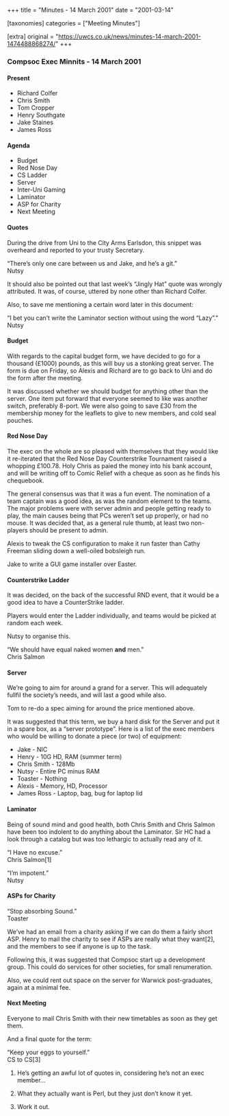 +++
title = "Minutes - 14 March 2001"
date = "2001-03-14"

[taxonomies]
categories = ["Meeting Minutes"]

[extra]
original = "https://uwcs.co.uk/news/minutes-14-march-2001-1474488868274/"
+++

### Compsoc Exec Minnits - 14 March 2001

#### Present

  - Richard Colfer
  - Chris Smith
  - Tom Cropper
  - Henry Southgate
  - Jake Staines
  - James Ross

#### Agenda

  - Budget
  - Red Nose Day
  - CS Ladder
  - Server
  - Inter-Uni Gaming
  - Laminator
  - ASP for Charity
  - Next Meeting

#### Quotes

During the drive from Uni to the City Arms Earlsdon, this snippet was overheard and reported to your trusty Secretary.

“There’s only one care between us and Jake, and he’s a git.”  
Nutsy

It should also be pointed out that last week’s “Jingly Hat” quote was wrongly attributed. It was, of course, uttered by none other than Richard Colfer.

Also, to save me mentioning a certain word later in this document:

“I bet you can’t write the Laminator section without using the word “Lazy”.”  
Nutsy

#### Budget

With regards to the capital budget form, we have decided to go for a thousand (£1000) pounds, as this will buy us a stonking great server. The form is due on Friday, so Alexis and Richard are to go back to Uni and do the form after the meeting.

It was discussed whether we should budget for anything other than the server. One item put forward that everyone seemed to like was another switch, preferably 8-port. We were also going to save £30 from the membership money for the leaflets to give to new members, and cold seal pouches.

#### Red Nose Day

The exec on the whole are so pleased with themselves that they would like it re-iterated that the Red Nose Day Counterstrike Tournament raised a whopping £100.78. Holy Chris as paied the money into his bank account, and will be writing off to Comic Relief with a cheque as soon as he finds his chequebook.

The general consensus was that it was a fun event. The nomination of a team captain was a good idea, as was the random element to the teams. The major problems were with server admin and people getting ready to play, the main causes being that PCs weren’t set up properly, or had no mouse. It was decided that, as a general rule thumb, at least two non-players should be present to admin.

Alexis to tweak the CS configuration to make it run faster than Cathy Freeman sliding down a well-oiled bobsleigh run.

Jake to write a GUI game installer over Easter.

#### Counterstrike Ladder

It was decided, on the back of the successful RND event, that it would be a good idea to have a CounterStrike ladder.

Players would enter the Ladder individually, and teams would be picked at random each week.

Nutsy to organise this.

“We should have equal naked women **and** men.”  
Chris Salmon

#### Server

We’re going to aim for around a grand for a server. This will adequately fullfil the society’s needs, and will last a good while also.

Tom to re-do a spec aiming for around the price mentioned above.

It was suggested that this term, we buy a hard disk for the Server and put it in a spare box, as a “server prototype”. Here is a list of the exec members who would be willing to donate a piece (or two) of equipment:

  - Jake - NIC
  - Henry - 10G HD, RAM (summer term)
  - Chris Smith - 128Mb
  - Nutsy - Entire PC minus RAM
  - Toaster - Nothing
  - Alexis - Memory, HD, Processor
  - James Ross - Laptop, bag, bug for laptop lid

#### Laminator

Being of sound mind and good health, both Chris Smith and Chris Salmon have been too indolent to do anything about the Laminator. Sir HC had a look through a catalog but was too lethargic to actually read any of it.

“I Have no excuse.”  
Chris Salmon\[1\]

“I’m impotent.”  
Nutsy

#### ASPs for Charity

“Stop absorbing Sound.”  
Toaster

We’ve had an email from a charity asking if we can do them a fairly short ASP. Henry to mail the charity to see if ASPs are really what they want\[2\], and the members to see if anyone is up to the task.

Following this, it was suggested that Compsoc start up a development group. This could do services for other societies, for small renumeration.

Also, we could rent out space on the server for Warwick post-graduates, again at a minimal fee.

#### Next Meeting

Everyone to mail Chris Smith with their new timetables as soon as they get them.

And a final quote for the term:

“Keep your eggs to yourself.”  
CS to CS\[3\]

1.  He’s getting an awful lot of quotes in, considering he’s not an exec member…

2.  What they actually want is Perl, but they just don’t know it yet.

3.  Work it out.
